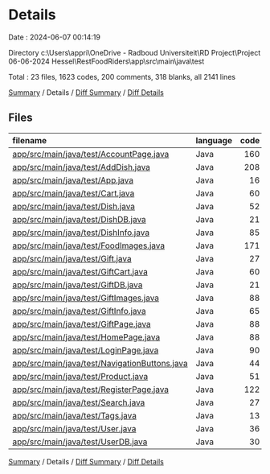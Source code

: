 # Details

Date : 2024-06-07 00:14:19

Directory c:\\Users\\appri\\OneDrive - Radboud Universiteit\\RD Project\\Project 06-06-2024 Hessel\\RestFoodRiders\\app\\src\\main\\java\\test

Total : 23 files,  1623 codes, 200 comments, 318 blanks, all 2141 lines

[Summary](results.md) / Details / [Diff Summary](diff.md) / [Diff Details](diff-details.md)

## Files
| filename | language | code | comment | blank | total |
| :--- | :--- | ---: | ---: | ---: | ---: |
| [app/src/main/java/test/AccountPage.java](/app/src/main/java/test/AccountPage.java) | Java | 160 | 21 | 31 | 212 |
| [app/src/main/java/test/AddDish.java](/app/src/main/java/test/AddDish.java) | Java | 208 | 37 | 31 | 276 |
| [app/src/main/java/test/App.java](/app/src/main/java/test/App.java) | Java | 16 | 0 | 8 | 24 |
| [app/src/main/java/test/Cart.java](/app/src/main/java/test/Cart.java) | Java | 60 | 7 | 13 | 80 |
| [app/src/main/java/test/Dish.java](/app/src/main/java/test/Dish.java) | Java | 52 | 2 | 13 | 67 |
| [app/src/main/java/test/DishDB.java](/app/src/main/java/test/DishDB.java) | Java | 21 | 2 | 7 | 30 |
| [app/src/main/java/test/DishInfo.java](/app/src/main/java/test/DishInfo.java) | Java | 85 | 16 | 19 | 120 |
| [app/src/main/java/test/FoodImages.java](/app/src/main/java/test/FoodImages.java) | Java | 171 | 28 | 11 | 210 |
| [app/src/main/java/test/Gift.java](/app/src/main/java/test/Gift.java) | Java | 27 | 1 | 9 | 37 |
| [app/src/main/java/test/GiftCart.java](/app/src/main/java/test/GiftCart.java) | Java | 60 | 1 | 13 | 74 |
| [app/src/main/java/test/GiftDB.java](/app/src/main/java/test/GiftDB.java) | Java | 21 | 1 | 7 | 29 |
| [app/src/main/java/test/GiftImages.java](/app/src/main/java/test/GiftImages.java) | Java | 88 | 1 | 12 | 101 |
| [app/src/main/java/test/GiftInfo.java](/app/src/main/java/test/GiftInfo.java) | Java | 65 | 1 | 15 | 81 |
| [app/src/main/java/test/GiftPage.java](/app/src/main/java/test/GiftPage.java) | Java | 88 | 17 | 21 | 126 |
| [app/src/main/java/test/HomePage.java](/app/src/main/java/test/HomePage.java) | Java | 88 | 1 | 16 | 105 |
| [app/src/main/java/test/LoginPage.java](/app/src/main/java/test/LoginPage.java) | Java | 90 | 17 | 16 | 123 |
| [app/src/main/java/test/NavigationButtons.java](/app/src/main/java/test/NavigationButtons.java) | Java | 44 | 9 | 8 | 61 |
| [app/src/main/java/test/Product.java](/app/src/main/java/test/Product.java) | Java | 51 | 7 | 13 | 71 |
| [app/src/main/java/test/RegisterPage.java](/app/src/main/java/test/RegisterPage.java) | Java | 122 | 18 | 23 | 163 |
| [app/src/main/java/test/Search.java](/app/src/main/java/test/Search.java) | Java | 27 | 2 | 9 | 38 |
| [app/src/main/java/test/Tags.java](/app/src/main/java/test/Tags.java) | Java | 13 | 3 | 5 | 21 |
| [app/src/main/java/test/User.java](/app/src/main/java/test/User.java) | Java | 36 | 2 | 12 | 50 |
| [app/src/main/java/test/UserDB.java](/app/src/main/java/test/UserDB.java) | Java | 30 | 6 | 6 | 42 |

[Summary](results.md) / Details / [Diff Summary](diff.md) / [Diff Details](diff-details.md)